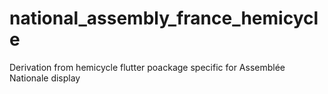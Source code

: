 # national_assembly_france_hemicycle
 Derivation from hemicycle flutter poackage specific for Assemblée Nationale display
